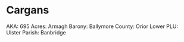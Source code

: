 # Cargans

AKA: 695
Acres: Armagh
Barony: Ballymore
County: Orior Lower
PLU: Ulster
Parish: Banbridge